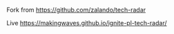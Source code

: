 Fork from https://github.com/zalando/tech-radar

Live
https://makingwaves.github.io/ignite-pl-tech-radar/